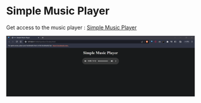# Simple Music Player

Get access to the music player : [Simple Music Player](https://646b90edf80f7c0c58e19f5d--sprightly-rolypoly-686fcf.netlify.app/)

![Simple Music Player](music.png)
